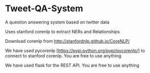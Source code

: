 # Tweet-QA-System
A question answering system based on twitter data

Uses stanford corenlp to extract NERs and Relationships

Download corenlp from http://stanfordnlp.github.io/CoreNLP/

We have used pycorenlp [https://pypi.python.org/pypi/pycorenlp/] to connect to stanford corenlp.
You are free to use anything

We have used flask for the REST API. 
You are free to use anything
